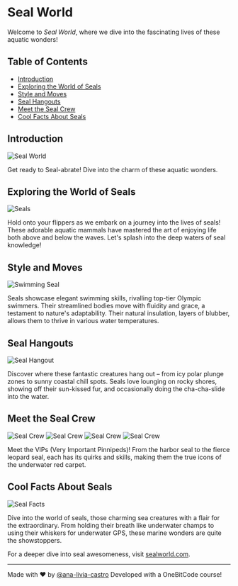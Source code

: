 # Seal World

Welcome to _Seal World_, where we dive into the fascinating lives of these aquatic wonders!

## Table of Contents

- [Introduction](#introduction)
- [Exploring the World of Seals](#exploring-the-world-of-seals)
- [Style and Moves](#style-and-moves)
- [Seal Hangouts](#seal-hangouts)
- [Meet the Seal Crew](#meet-the-seal-crew)
- [Cool Facts About Seals](#cool-facts-about-seals)

## Introduction

![Seal World](img/getready.jpg)

Get ready to Seal-abrate! Dive into the charm of these aquatic wonders.

## Exploring the World of Seals

![Seals](img/pexels-minsu-b-11932453.jpg)

Hold onto your flippers as we embark on a journey into the lives of seals! These adorable aquatic mammals have mastered the art of enjoying life both above and below the waves. Let's splash into the deep waters of seal knowledge!

## Style and Moves

![Swimming Seal](img/pexels-sabine-freiberger-16788877.jpg)

Seals showcase elegant swimming skills, rivalling top-tier Olympic swimmers. Their streamlined bodies move with fluidity and grace, a testament to nature's adaptability. Their natural insulation, layers of blubber, allows them to thrive in various water temperatures.

## Seal Hangouts

![Seal Hangout](img/pexels-diana-4445229.jpg)

Discover where these fantastic creatures hang out – from icy polar plunge zones to sunny coastal chill spots. Seals love lounging on rocky shores, showing off their sun-kissed fur, and occasionally doing the cha-cha-slide into the water.

## Meet the Seal Crew

![Seal Crew](img/harbor_seal.jpg) ![Seal Crew](img/grey_seal.jpg) ![Seal Crew](img/elephant_seal.jpg) ![Seal Crew](img/leopard_seal.jpg)

Meet the VIPs (Very Important Pinnipeds)! From the harbor seal to the fierce leopard seal, each has its quirks and skills, making them the true icons of the underwater red carpet.

## Cool Facts About Seals

![Seal Facts](img/pexels-daniel-lee-3187036.jpg)

Dive into the world of seals, those charming sea creatures with a flair for the extraordinary. From holding their breath like underwater champs to using their whiskers for underwater GPS, these marine wonders are quite the showstoppers.

For a deeper dive into seal awesomeness, visit [sealworld.com](#).

---

Made with ❤ by [@ana-livia-castro](https://github.com/ana-livia-castro)
Developed with a OneBitCode course!
